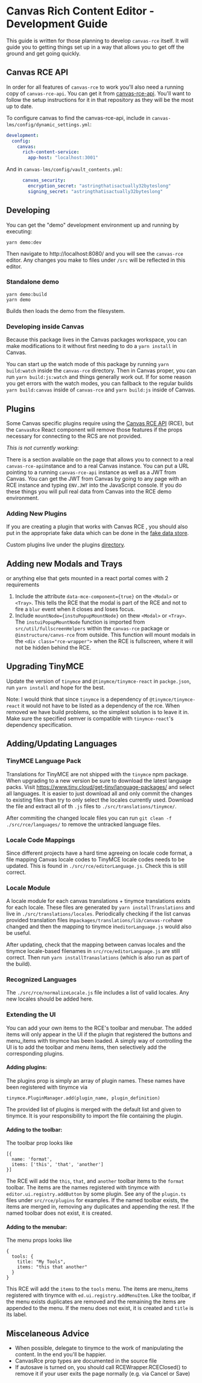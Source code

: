 # Canvas Rich Content Editor - Development Guide

This guide is written for those planning to develop `canvas-rce` itself. It will
guide you to getting things set up in a way that allows you to get off the
ground and get going quickly.

## Canvas RCE API

In order for all features of `canvas-rce` to work you'll also need a running copy
of `canvas-rce-api`. You can get it from [canvas-rce-api](https://github.com/instructure/canvas-rce-api). You'll want to follow the setup instructions for it in that repository as
they will be the most up to date.

To configure canvas to find the canvas-rce-api, include in `canvas-lms/config/dynamic_settings.yml`:

```yaml
development:
  config:
    canvas:
      rich-content-service:
        app-host: "localhost:3001"
```

And in `canvas-lms/config/vault_contents.yml`:

```yaml
      canvas_security:
        encryption_secret: "astringthatisactually32byteslong"
        signing_secret: "astringthatisactually32byteslong"
```

## Developing

You can get the "demo" development environment up and running by executing:

```shell
yarn demo:dev
```

Then navigate to http://localhost:8080/ and you will see the `canvas-rce` editor.
Any changes you make to files under `/src` will be reflected in this editor.

### Standalone demo

```shell
yarn demo:build
yarn demo
```

Builds then loads the demo from the filesystem.

### Developing inside Canvas

Because this package lives in the Canvas packages workspace, you can make modifications to it without first needing to do a `yarn install` in Canvas.

You can start up the watch mode of this package by running `yarn build:watch` inside the `canvas-rce` directory. Then in Canvas proper, you can run `yarn build:js:watch` and things generally work out. If for some reason you get errors with the watch modes, you can fallback to the regular builds `yarn build:canvas` inside of `canvas-rce` and `yarn build:js` inside of Canvas.

## Plugins

Some Canvas specific plugins require using the [Canvas RCE API](#Canvas-RCE-API) (RCE), but the
`CanvasRce` React component will remove those features if the props necessary for
connecting to the RCS are not provided.

_This is not currently working_:

There is a section available on the page that allows you to connect to a real `canvas-rce-api`instance and to a real Canvas instance. You can put a URL pointing to a running
`canvas-rce-api` instance as well as a JWT from Canvas. You can get the JWT from Canvas by
going to any page with an RCE instance and typing `ENV.JWT` into the JavaScript console. If you do these things you will pull real data from Canvas into the RCE demo environment.

### Adding New Plugins

If you are creating a plugin that works with Canvas RCE , you should also put in the appropriate
fake data which can be done in the [fake data store](./src/rcs/fake.js).

Custom plugins live under the plugins [directory](./src/rce/plugins/).

## Adding new Modals and Trays

or anything else that gets mounted in a react portal comes with 2 requirements

1. Include the attribute `data-mce-component={true}` on the `<Modal>` or ` <Tray>`. This tells the RCE
   that the modal is part of the RCE and not to fire a `blur` event when it closes and loses focus.
1. Include `mountNode={instuPopupMountNode}` on thew `<Modal>` or `<Tray>`. The `instuiPopupMountNode`
   function is imported from `src/util/fullscreenHelpers` within the `canvas-rce` package or `@instructure/canvs-rce` from outside. This function will mount modals in the `<div class="rce-wrapper">` when the RCE is fullscreen, where it will not be hidden behind the RCE.

## Upgrading TinyMCE

Update the version of `tinymce` and `@tinymce/tinymce-react` in `packge.json`, run `yarn install` and hope for the best.

Note: I would think that since `tinymce` is a dependency of `@tinymce/tinymce-react` it would not have to be listed as a dependency of the rce.
When removed we have build problems, so the simplest solution is to leave it in.
Make sure the specified semver is compatible with `tinymce-react`'s dependency
specification.

## Adding/Updating Languages

### TinyMCE Language Pack

Translations for TinyMCE are not shipped with the `tinymce` npm package. When
upgrading to a new version be sure to download the latest language packs. Visit
<https://www.tiny.cloud/get-tiny/language-packages/> and select all languages. It
is easier to just download all and only commit the changes to existing files
than try to only select the locales currently used. Download the file and
extract all of th `.js` files to `./src/translations/tinymce/`.

After commiting the
changed locale files you can run `git clean -f ./src/rce/languages/` to remove
the untracked language files.

### Locale Code Mappings

Since different projects have a hard time agreeing on locale code format, a file
mapping Canvas locale codes to TinyMCE locale codes needs to be updated. This is
found in `./src/rce/editorLanguage.js`. Check this is still correct.

### Locale Module

A locale module for each canvas translations + tinymce translations
exists for each locale. These files are generated by `yarn installTranslations`
and live in `./src/translations/locales`. Periodically checking if the list canvas provided translation files in`packages/translations/lib/canvas-rce`have changed and then the mapping to tinymce in`editorLanguage.js` would also be useful.

After updating, check that the mapping between canvas locales and the tinymce
locale-based filenames in `src/rce/editorLanguage.js` are still correct. Then
run `yarn installTranaslations` (which is also run as part of the build).

### Recognized Languages

The `./src/rce/normalizeLocale.js` file includes a list of valid locales. Any
new locales should be added here.

### Extending the UI

You can add your own items to the RCE's toolbar and menubar. The added items will only appear
in the UI if the plugin that registered the buttons and menu_items with tinymce has been loaded.
A simply way of controlling the UI is to add the toolbar and menu items, then selectively
add the corresponding plugins.

#### Adding plugins:

The <CanvasRce> plugins prop is simply an array of plugin names. These names have been
registered with tinymce via

```
tinymce.PluginManager.add(plugin_name, plugin_definition)
```

The provided list of plugins is merged with the default list and given to tinymce. It is
your responsibility to import the file containing the plugin.

#### Adding to the toolbar:

The <CanvasRce> toolbar prop looks like

```
[{
  name: 'format',
  items: ['this', 'that', 'another']
}]
```

The RCE will add the `this`, `that`, and `another` toolbar items to the `format` toolbar.
The items are the names registered with tinymce with `editor.ui.registry.addButton` by some plugin.
See any of the `plugin.ts` files under `src/rce/plugins` for examples. If the named toolbar exists,
the items are merged in, removing any duplicates and appending the rest. If the
named toolbar does not exist, it is created.

#### Adding to the menubar:

The <CanvasRce> menu props looks like

```
{
  tools: {
    title: "My Tools",
    items: "this that another"
  }
}
```

This RCE will add the `items` to the `tools` menu. The items are menu_items registered
with tinymce with `ed.ui.registry.addMenuItem`. Like the toolbar, if the
menu exists duplicates are removed and the remaining the items are appended to the menu.
If the menu does not exist, it is created and `title` is its label.

## Miscelaneous Advice

- When possible, delegate to tinymce to the work of manipulating the content. In the end
  you'll be happier.
- CanvasRce prop types are documented in the source file
- If autosave is turned on, you should call RCEWrapper.RCEClosed() to remove it
  if your user exits the page normally (e.g. via Cancel or Save)
